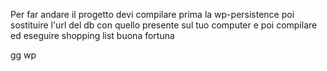 Per far andare il progetto devi compilare prima la wp-persistence
poi sostituire l'url del db con quello presente sul tuo computer 
e poi compilare ed eseguire shopping list
buona fortuna 

gg wp
